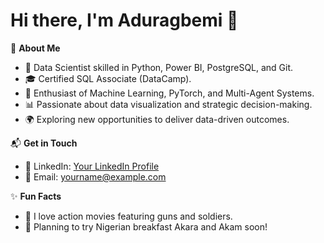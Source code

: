 # Hi there, I'm Aduragbemi 👋

🎯 **About Me**  
- 🌟 Data Scientist skilled in Python, Power BI, PostgreSQL, and Git.  
- 🎓 Certified SQL Associate (DataCamp).  
- 🤖 Enthusiast of Machine Learning, PyTorch, and Multi-Agent Systems.  
- 📊 Passionate about data visualization and strategic decision-making.  
- 🌍 Exploring new opportunities to deliver data-driven outcomes.  

📬 **Get in Touch**  
- 💼 LinkedIn: [Your LinkedIn Profile](https://www.linkedin.com/in/yourusername/)  
- 📧 Email: yourname@example.com 

✨ **Fun Facts**  
- 🎥 I love action movies featuring guns and soldiers.  
- 🍴 Planning to try Nigerian breakfast Akara and Akam soon!  
